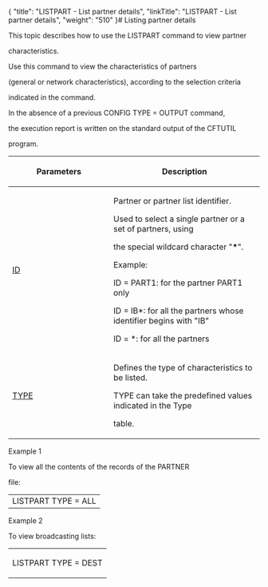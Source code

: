 {
    "title": "LISTPART - List partner details",
    "linkTitle": "LISTPART - List partner details",
    "weight": "510"
}# <span id="kanchor20"></span><span id="Listing_partners"></span>Listing partner details

This topic describes how to use the LISTPART command to view partner
characteristics.

Use this command to view the characteristics of partners
(general or network characteristics), according to the selection criteria
indicated in the command.

In the absence of a previous CONFIG TYPE = OUTPUT command,
the execution report is written on the standard output of the CFTUTIL
program.

<table data-cellspacing="0">
<thead>
<tr class="header">
<th><p>Parameters</p></th>
<th>Description</th>
</tr>
</thead>
<tbody>
<tr class="odd" data-valign="top">
<td><p><a href="../../../command_summary/parameter_intro/id">ID</a> </p></td>
<td width="59.777%"><p>Partner or partner list identifier.</p>
<p>Used to select a single partner or a set of partners, using
the special wildcard character "<strong>*</strong>".</p>
<p>Example:</p>
<p>ID = PART1: for the partner PART1 only<br />
ID = IB*: for all the partners whose identifier begins with "IB"<br />
ID = *: for all the partners</p></td>
</tr>
<tr class="even" data-valign="top">
<td><p><a href="../../../command_summary/parameter_intro/type">TYPE</a></p></td>
<td width="59.777%"><p>Defines the type of characteristics to be listed.</p>
<p>TYPE can take the predefined values indicated in the Type
table.</p></td>
</tr>
</tbody>
</table>

Example 1

To view all the contents of the records of the PARTNER
file:

<table data-cellspacing="0">
<tbody>
<tr class="odd">
<td>LISTPART TYPE = ALL</td>
</tr>
</tbody>
</table>

Example 2

To view broadcasting lists:

<table data-cellspacing="0">
<tbody>
<tr class="odd">
<td><p>LISTPART TYPE = DEST</p></td>
</tr>
</tbody>
</table>
